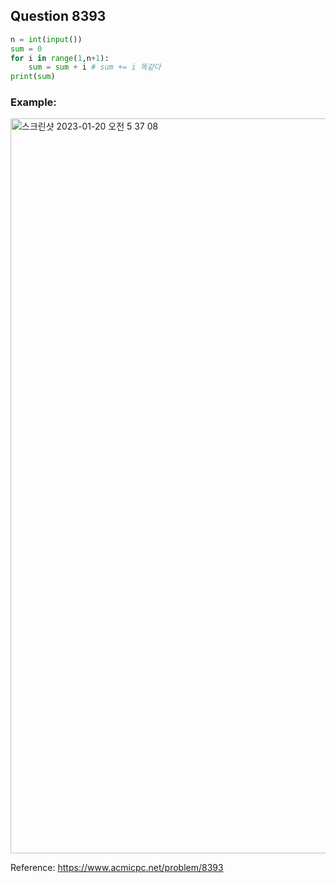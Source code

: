 ## Question 8393


```python 3
n = int(input())
sum = 0
for i in range(1,n+1):
    sum = sum + i # sum += i 똑같다
print(sum)
```


### Example:
<img width="1176" alt="스크린샷 2023-01-20 오전 5 37 08" src="https://user-images.githubusercontent.com/107760647/213554388-e80427bc-f882-4d38-9547-cdac54980cd0.png">


Reference:
https://www.acmicpc.net/problem/8393
